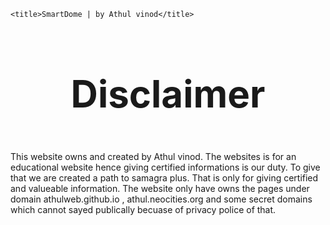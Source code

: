 
<head>
    <meta charset="UTF-8">
    <meta name="viewport" content="width=device-width, initial-scale=1.0, maximum-scale=1.0, user-scalable=no">
<link rel="stylesheet" href="css/style.css">

    <title>SmartDome | by Athul vinod</title>
</head>
<body>

<center>

<header>
<h1 style="font-size:60px;">Disclaimer</h1>
</header>
</center>
<section class="card">

<p>
This website owns and created by Athul vinod.
The websites is for an educational website hence giving certified informations is our duty. 
To give that we are created a path to samagra plus. That is only for giving certified and valueable information. The website only have owns the pages under domain athulweb.github.io , athul.neocities.org and some secret domains which cannot sayed publically becuase of privacy police of that.

</p>

</section>





</body>